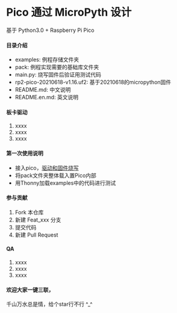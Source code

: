 # Pico 通过 MicroPyth 设计
基于 Python3.0 + Raspberry Pi Pico

#### 目录介绍
- examples: 例程存储文件夹
- pack: 例程实现需要的基础库文件夹
- main.py: 烧写固件后验证用测试代码
- rp2-pico-20210618-v1.16.uf2: 基于20210618的micropython固件
- README.md: 中文说明
- README.en.md: 英文说明

#### 板卡驱动
1.  xxxx
2.  xxxx
3.  xxxx

#### 第一次使用说明
- 接入pico，[驱动和固件烧写]()
- 将pack文件夹整体载入置Pico内部
- 用Thonny加载examples中的代码进行测试

#### 参与贡献
1.  Fork 本仓库
2.  新建 Feat_xxx 分支
3.  提交代码
4.  新建 Pull Request

#### QA
1.  xxxx
2.  xxxx
3.  xxxx


#### 欢迎大家一键三联，
千山万水总是情，给个star行不行  ^_^